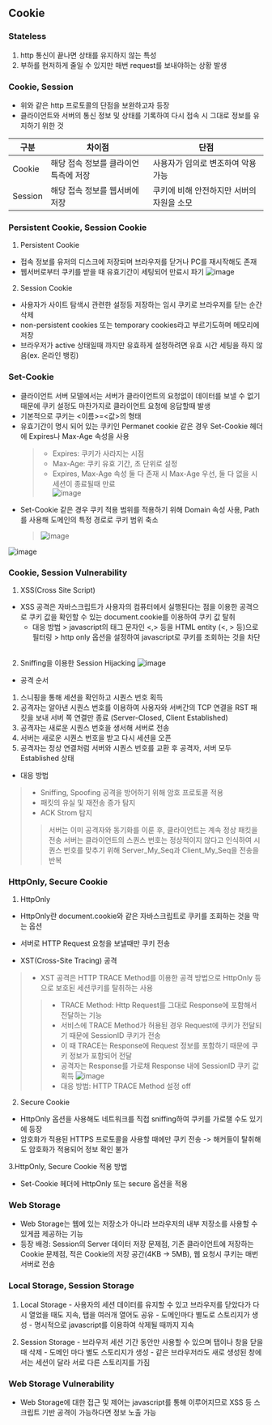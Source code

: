 ## Cookie

### Stateless
  1. http 통신이 끝나면 상태를 유지하지 않는 특성
  2. 부하를 현저하게 줄일 수 있지만 매번 request를 보내야하는 상황 발생
 
 
 
### Cookie, Session
 - 위와 같은 http 프로토콜의 단점을 보완하고자 등장
 - 클라이언트와 서버의 통신 정보 및 상태를 기록하여 다시 접속 시 그대로 정보를 유지하기 위한 것
  
  
  
|구분|차이점|단점|
|-|-|-|
|Cookie | 해당 접속 정보를 클라이언특측에 저장 | 사용자가 임의로 변조하여 악용 가능|
|Session | 해당 접속 정보를 웹서버에 저장 | 쿠키에 비해 안전하지만 서버의 자원을 소모|



### Persistent Cookie, Session Cookie
 1. Persistent Cookie
  - 접속 정보를 유저의 디스크에 저장되며 브라우저를 닫거나 PC를 재시작해도 존재
  - 웹서버로부터 쿠키를 받을 때 유효기간이 세팅되어 만료시 파기
  ![image](https://user-images.githubusercontent.com/64004292/206189695-92c16d42-4386-4743-9e37-10d740252ed2.png)
 
 2. Session Cookie
   - 사용자가 사이트 탐색시 관련한 설정등 저장하는 임시 쿠키로 브라우저를 닫는 순간 삭제
   - non-persistent cookies 또는 temporary cookies라고 부르기도하며 메모리에 저장
   - 브라우저가 active 상태일때 까지만 유효하게 설정하려면 유효 시간 세팅을 하지 않음(ex. 온라인 뱅킹)

### Set-Cookie
   - 클라이언트 서버 모델에서는 서버가 클라이언트의 요청없이 데이터를 보낼 수 없기 때문에 쿠키 설정도 마찬가지로 클라이언트 요청에 응답할때 발생
   - 기본적으로 쿠키는 <이름>=<값>의 형태
   - 유효기간이 명시 되어 있는 쿠키인 Permanet cookie 같은 경우 Set-Cookie 헤더에 Expires나 Max-Age 속성을 사용<br />
     > - Expires: 쿠키가 사라지는 시점 <br />
     > - Max-Age: 쿠키 유효 기간, 초 단위로 설정 <br />
     >  - Expires, Max-Age 속성 둘 다 존재 시 Max-Age 우선, 둘 다 없을 시 세션이 종료될때 만료 <br />
   ![image](https://user-images.githubusercontent.com/64004292/206891928-656a13f0-cc71-4137-b028-766bffa6b398.png)
   - Set-Cookie 같은 경우 쿠키 적용 범위를 적용하기 위해 Domain 속성 사용, Path를 사용해 도메인의 특정 경로로 쿠키 범위 축소
     > ![image](https://user-images.githubusercontent.com/64004292/206892412-a24fe643-e5cf-438d-834e-1f077cee777e.png)
   
   ![image](https://user-images.githubusercontent.com/64004292/206908815-1f21a959-ef44-47c0-bc64-5ca475002e79.png)



### Cookie, Session Vulnerability
 1. XSS(Cross Site Script)
   - XSS 공격은 자바스크립트가 사용자의 컴퓨터에서 실행된다는 점을 이용한 공격으로 쿠키 값을 확인할 수 있는 document.cookie를 이용하여 쿠키 값 탈취 <br />
     - 대응 방법
    > javascript의 태그 문자인 <,> 등을 HTML entity (&lt;, &gt; 등)으로 필터링
    > http only 옵션을 설정하여 javascript로 쿠키를 조회하는 것을 차단
     <br/>
 2. Sniffing을 이용한 Session Hijacking
 ![image](https://user-images.githubusercontent.com/64004292/206892122-7f52310d-b692-426e-9205-567f5b30bdce.png)

  - 공격 순서
   1. 스니핑을 통해 세션을 확인하고 시퀀스 번호 획득
   2. 공격자는 알아낸 시퀀스 번호를 이용하여 사용자와 서버간의 TCP 연결을 RST 패킷을 보내 서버 쪽 연결만 종료 (Server-Closed, Client Established)
   3. 공격자는 새로운 시퀀스 번호을 생서해 서버로 전송
   4. 서버는 새로운 시퀀스 번호을 받고 다시 세션을 오픈
   5. 공격자는 정상 연결처럼 서버와 시퀀스 번호를 교환 후 공격자, 서버 모두 Established 상태
  - 대응 방법
   > - Sniffing, Spoofing 공격을 방어하기 위해 암호 프로토콜 적용 <br />
   > - 패킷의 유실 및 재전송 증가 탐지<br />
   > - ACK Strom 탐지 
   > > 서버는 이미 공격자와 동기화를 이룬 후, 클라이언트는 계속 정상 패킷을 전송
   > > 서버는 클라이언트의 스퀀스 번호는 정상적이지 않다고 인식하여 시퀀스 번호를 맞추기 위해 Server_My_Seq과 Client_My_Seq을 전송을 반복


### HttpOnly, Secure Cookie
   1. HttpOnly
   - HttpOnly란 document.cookie와 같은 자바스크립트로 쿠키를 조회하는 것을 막는 옵션
   - 서버로 HTTP Request 요청을 보낼때만 쿠키 전송 <br />
   
   - XST(Cross-Site Tracing) 공격
   > - XST 공격은 HTTP TRACE Method를 이용한 공격 방법으로 HttpOnly 등으로 보호된 세션쿠키를 탈취하는 사용
   > >- TRACE Method: Http Request를 그대로 Response에 포함해서 전달하는 기능
   > >- 서비스에 TRACE Method가 허용된 경우 Request에 쿠키가 전달되기 때문에 SessionID 쿠키가 전송
   > >- 이 때 TRACE는 Response에 Request 정보를 포함하기 때문에 쿠키 정보가 포함되어 전달 
   > >- 공격자는 Response를 가로채 Response 내에 SessionID 쿠키 값 획득
   > >![image](https://user-images.githubusercontent.com/64004292/206893978-29bd6599-a9b4-421f-b20e-123ab37fc448.png)
   > >- 대응 방법: HTTP TRACE Method 설정 off
   2. Secure Cookie
   - HttpOnly 옵션을 사용해도 네트워크를 직접 sniffing하여 쿠키를 가로챌 수도 있기에 등장
   - 암호화가 적용된 HTTPS 프로토콜을 사용할 때에만 쿠키 전송 -> 해커들이 탈취해도 암호화가 적용되어 정보 확인 불가 

   3.HttpOnly, Secure Cookie 적용 방법
   - Set-Cookie 헤더에 HttpOnly 또는 secure 옵션을 적용
   

 ### Web Storage 
  - Web Storage는 웹에 있는 저장소가 아니라 브라우저의 내부 저장소를 사용할 수 있게끔 제공하는 기능
  - 등장 배경: Session의 Server 데이터 저장 문제점, 기존 클라이언트에 저장하는 Cookie 문제점, 적은 Cookie의 저장 공간(4KB -> 5MB), 웹 요청시 쿠키는 매번 서버로 전송
  
  
  
 ### Local Storage, Session Storage
  1. Local Storage
    - 사용자의 세션 데이터를 유지할 수 있고 브라우저를 닫았다가 다시 열었을 때도 지속, 탭을 여러개 열어도 공유
    - 도메인마다 별도로 스토리지가 생성
    - 명시적으로 javascript를 이용하여 삭제될 때까지 지속
    
  2. Session Storage
    - 브라우저 세션 기간 동안만 사용할 수 있으며 탭이나 창을 닫을 때 삭제
    - 도메인 마다 별도 스토리지가 생성
    - 같은 브라우저라도 새로 생성된 창에서는 세션이 달라 서로 다른 스토리지를 가짐
    
 ### Web Storage Vulnerability
  - Web Storage에 대한 접근 및 제어는 javascript를 통해 이루어지므로 XSS 등 스크립트 기반 공격이 가능하다면 정보 노출 가능
